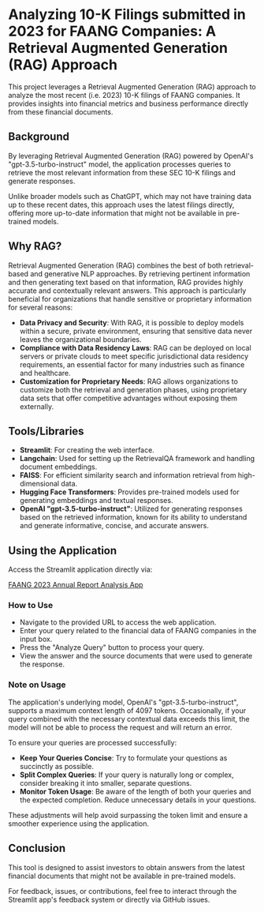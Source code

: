 # Analyzing 10-K Filings submitted in 2023 for FAANG Companies: A Retrieval Augmented Generation (RAG) Approach

This project leverages a Retrieval Augmented Generation (RAG) approach to analyze the most recent (i.e. 2023) 10-K filings of FAANG companies. It provides insights into financial metrics and business performance directly from these financial documents.

## Background

By leveraging Retrieval Augmented Generation (RAG) powered by OpenAI's "gpt-3.5-turbo-instruct" model, the application processes queries to retrieve the most relevant information from these SEC 10-K filings and generate responses. 

Unlike broader models such as ChatGPT, which may not have training data up to these recent dates, this approach uses the latest filings directly, offering more up-to-date information that might not be available in pre-trained models.

## Why RAG?

Retrieval Augmented Generation (RAG) combines the best of both retrieval-based and generative NLP approaches. By retrieving pertinent information and then generating text based on that information, RAG provides highly accurate and contextually relevant answers. This approach is particularly beneficial for organizations that handle sensitive or proprietary information for several reasons:

- **Data Privacy and Security**: With RAG, it is possible to deploy models within a secure, private environment, ensuring that sensitive data never leaves the organizational boundaries.
- **Compliance with Data Residency Laws**: RAG can be deployed on local servers or private clouds to meet specific jurisdictional data residency requirements, an essential factor for many industries such as finance and healthcare.
- **Customization for Proprietary Needs**: RAG allows organizations to customize both the retrieval and generation phases, using proprietary data sets that offer competitive advantages without exposing them externally.
  
## Tools/Libraries

- **Streamlit**: For creating the web interface.
- **Langchain**: Used for setting up the RetrievalQA framework and handling document embeddings.
- **FAISS**: For efficient similarity search and information retrieval from high-dimensional data.
- **Hugging Face Transformers**: Provides pre-trained models used for generating embeddings and textual responses.
- **OpenAI "gpt-3.5-turbo-instruct"**: Utilized for generating responses based on the retrieved information, known for its ability to understand and generate informative, concise, and accurate answers.

## Using the Application

Access the Streamlit application directly via:

[FAANG 2023 Annual Report Analysis App](https://faang-2023-annual-report.streamlit.app/)

### How to Use

- Navigate to the provided URL to access the web application.
- Enter your query related to the financial data of FAANG companies in the input box.
- Press the "Analyze Query" button to process your query.
- View the answer and the source documents that were used to generate the response.

### Note on Usage

The application's underlying model, OpenAI's "gpt-3.5-turbo-instruct", supports a maximum context length of 4097 tokens. Occasionally, if your query combined with the necessary contextual data exceeds this limit, the model will not be able to process the request and will return an error. 

To ensure your queries are processed successfully:
- **Keep Your Queries Concise**: Try to formulate your questions as succinctly as possible.
- **Split Complex Queries**: If your query is naturally long or complex, consider breaking it into smaller, separate questions.
- **Monitor Token Usage**: Be aware of the length of both your queries and the expected completion. Reduce unnecessary details in your questions.

These adjustments will help avoid surpassing the token limit and ensure a smoother experience using the application.

## Conclusion

This tool is designed to assist investors to obtain answers from the latest financial documents that might not be available in pre-trained models.

For feedback, issues, or contributions, feel free to interact through the Streamlit app's feedback system or directly via GitHub issues.



